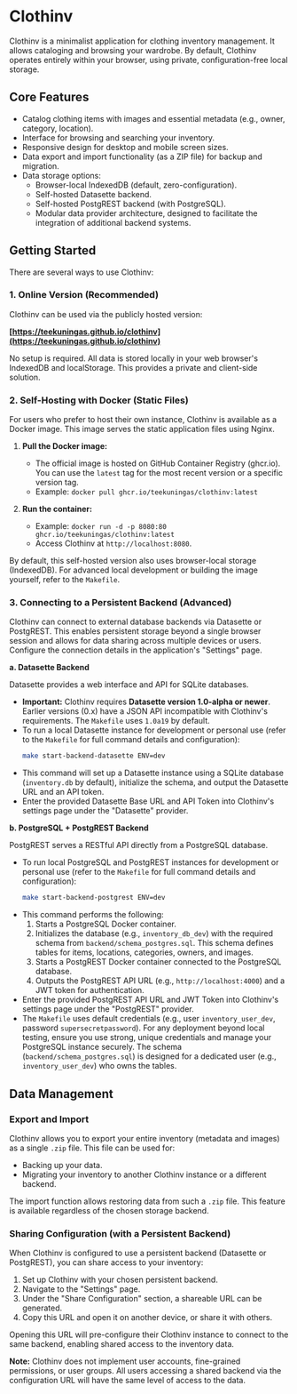 # Clothinv

Clothinv is a minimalist application for clothing inventory management. It allows cataloging and browsing your wardrobe. By default, Clothinv operates entirely within your browser, using private, configuration-free local storage.

## Core Features

*   Catalog clothing items with images and essential metadata (e.g., owner, category, location).
*   Interface for browsing and searching your inventory.
*   Responsive design for desktop and mobile screen sizes.
*   Data export and import functionality (as a ZIP file) for backup and migration.
*   Data storage options:
    *   Browser-local IndexedDB (default, zero-configuration).
    *   Self-hosted Datasette backend.
    *   Self-hosted PostgREST backend (with PostgreSQL).
    *   Modular data provider architecture, designed to facilitate the integration of additional backend systems.

## Getting Started

There are several ways to use Clothinv:

### 1. Online Version (Recommended)

Clothinv can be used via the publicly hosted version:

**[https://teekuningas.github.io/clothinv](https://teekuningas.github.io/clothinv)**

No setup is required. All data is stored locally in your web browser's IndexedDB and localStorage. This provides a private and client-side solution.

### 2. Self-Hosting with Docker (Static Files)

For users who prefer to host their own instance, Clothinv is available as a Docker image. This image serves the static application files using Nginx.

1.  **Pull the Docker image:**
    *   The official image is hosted on GitHub Container Registry (ghcr.io). You can use the `latest` tag for the most recent version or a specific version tag.
    *   Example: `docker pull ghcr.io/teekuningas/clothinv:latest`

2.  **Run the container:**
    *   Example: `docker run -d -p 8080:80 ghcr.io/teekuningas/clothinv:latest`
    *   Access Clothinv at `http://localhost:8080`.

By default, this self-hosted version also uses browser-local storage (IndexedDB). For advanced local development or building the image yourself, refer to the `Makefile`.

### 3. Connecting to a Persistent Backend (Advanced)

Clothinv can connect to external database backends via Datasette or PostgREST. This enables persistent storage beyond a single browser session and allows for data sharing across multiple devices or users. Configure the connection details in the application's "Settings" page.

**a. Datasette Backend**

Datasette provides a web interface and API for SQLite databases.

*   **Important:** Clothinv requires **Datasette version 1.0-alpha or newer**. Earlier versions (0.x) have a JSON API incompatible with Clothinv's requirements. The `Makefile` uses `1.0a19` by default.
*   To run a local Datasette instance for development or personal use (refer to the `Makefile` for full command details and configuration):
    ```bash
    make start-backend-datasette ENV=dev
    ```
*   This command will set up a Datasette instance using a SQLite database (`inventory.db` by default), initialize the schema, and output the Datasette URL and an API token.
*   Enter the provided Datasette Base URL and API Token into Clothinv's settings page under the "Datasette" provider.

**b. PostgreSQL + PostgREST Backend**

PostgREST serves a RESTful API directly from a PostgreSQL database.

*   To run local PostgreSQL and PostgREST instances for development or personal use (refer to the `Makefile` for full command details and configuration):
    ```bash
    make start-backend-postgrest ENV=dev
    ```
*   This command performs the following:
    1.  Starts a PostgreSQL Docker container.
    2.  Initializes the database (e.g., `inventory_db_dev`) with the required schema from `backend/schema_postgres.sql`. This schema defines tables for items, locations, categories, owners, and images.
    3.  Starts a PostgREST Docker container connected to the PostgreSQL database.
    4.  Outputs the PostgREST API URL (e.g., `http://localhost:4000`) and a JWT token for authentication.
*   Enter the provided PostgREST API URL and JWT Token into Clothinv's settings page under the "PostgREST" provider.
*   The `Makefile` uses default credentials (e.g., user `inventory_user_dev`, password `supersecretpassword`). For any deployment beyond local testing, ensure you use strong, unique credentials and manage your PostgreSQL instance securely. The schema (`backend/schema_postgres.sql`) is designed for a dedicated user (e.g., `inventory_user_dev`) who owns the tables.

## Data Management

### Export and Import

Clothinv allows you to export your entire inventory (metadata and images) as a single `.zip` file. This file can be used for:

*   Backing up your data.
*   Migrating your inventory to another Clothinv instance or a different backend.

The import function allows restoring data from such a `.zip` file. This feature is available regardless of the chosen storage backend.

### Sharing Configuration (with a Persistent Backend)

When Clothinv is configured to use a persistent backend (Datasette or PostgREST), you can share access to your inventory:

1.  Set up Clothinv with your chosen persistent backend.
2.  Navigate to the "Settings" page.
3.  Under the "Share Configuration" section, a shareable URL can be generated.
4.  Copy this URL and open it on another device, or share it with others.

Opening this URL will pre-configure their Clothinv instance to connect to the same backend, enabling shared access to the inventory data.

**Note:** Clothinv does not implement user accounts, fine-grained permissions, or user groups. All users accessing a shared backend via the configuration URL will have the same level of access to the data.
